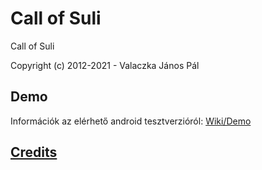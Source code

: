 # Call of Suli
Call of Suli

Copyright (c) 2012-2021 - Valaczka János Pál

## Demo

Információk az elérhető android tesztverzióról: [Wiki/Demo](https://github.com/valaczka/callofsuli/wiki/Demo)

## [Credits](CREDITS.md)
